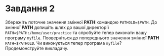 # Завдання 2

Збережіть поточне значення змінної **PATH** командою `PATHOLD=$PATH`. До змінної **PATH** допишіть шлях до вашої директорії `PATH=$PATH:/home/user/practice` та спробуйте тепер виконати вашу програму `myfile`.  Пооверніться до попереднього значення змінної **PATH** `PATH=$PATHOLD`. Чи виконується тепер програма `myfile`? 
Продемонструйте викладачу.
